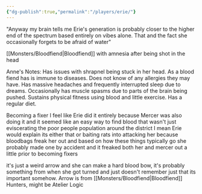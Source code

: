 ```yaml
---
{"dg-publish":true,"permalink":"/players/erie/"}
---
```


"Anyway my brain tells me Erie's generation is probably closer to the higher end of the spectrum based entirely on vibes alone. That and the fact she occasionally forgets to be afraid of water"

[[Monsters/Bloodfiend\|Bloodfiend]] with amnesia after being shot in the head

Anne's Notes:
Has issues with shrapnel being stuck in her head.
As a blood fiend has is immune to diseases.
Does not know of any allergies they may have.
Has massive headaches and frequently interrupted sleep due to dreams.
Occasionally has muscle spasms due to parts of the brain being pushed.
Sustains physical fitness using blood and little exercise.
Has a regular diet.

Becoming a fixer
I feel like Erie did it entirely because Mercer was also doing it and it seemed like an easy way to find blood that wasn't just eviscerating the poor people population around the district
I mean Erie would explain its either that or baiting rats into attacking her because bloodbags freak her out and based on how these things typically go she probably made one by accident and it freaked both her and mercer out a little prior to becoming fixers

it's just a weird arrow and she can make a hard blood bow, it's probably something from when she got turned and just doesn't remember just that its important somehow.
Arrow is from [[Monsters/Bloodfiend\|Bloodfiend]] Hunters, might be Atelier Logic